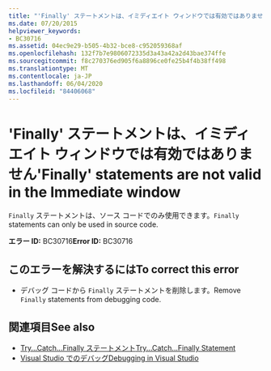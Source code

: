 ```yaml
---
title: "'Finally' ステートメントは、イミディエイト ウィンドウでは有効ではありません"
ms.date: 07/20/2015
helpviewer_keywords:
- BC30716
ms.assetid: 04ec9e29-b505-4b32-bce8-c952059368af
ms.openlocfilehash: 132f7b7e9806072335d3a43a42a2d43bae374ffe
ms.sourcegitcommit: f8c270376ed905f6a8896ce0fe25b4f4b38ff498
ms.translationtype: MT
ms.contentlocale: ja-JP
ms.lasthandoff: 06/04/2020
ms.locfileid: "84406068"
---
```

# <a name="finally-statements-are-not-valid-in-the-immediate-window"></a><span data-ttu-id="30754-102">'Finally' ステートメントは、イミディエイト ウィンドウでは有効ではありません</span><span class="sxs-lookup"><span data-stu-id="30754-102">'Finally' statements are not valid in the Immediate window</span></span>
<span data-ttu-id="30754-103">`Finally` ステートメントは、ソース コードでのみ使用できます。</span><span class="sxs-lookup"><span data-stu-id="30754-103">`Finally` statements can only be used in source code.</span></span>  
  
 <span data-ttu-id="30754-104">**エラー ID:** BC30716</span><span class="sxs-lookup"><span data-stu-id="30754-104">**Error ID:** BC30716</span></span>  
  
## <a name="to-correct-this-error"></a><span data-ttu-id="30754-105">このエラーを解決するには</span><span class="sxs-lookup"><span data-stu-id="30754-105">To correct this error</span></span>  
  
- <span data-ttu-id="30754-106">デバッグ コードから `Finally` ステートメントを削除します。</span><span class="sxs-lookup"><span data-stu-id="30754-106">Remove `Finally` statements from debugging code.</span></span>  
  
## <a name="see-also"></a><span data-ttu-id="30754-107">関連項目</span><span class="sxs-lookup"><span data-stu-id="30754-107">See also</span></span>

- [<span data-ttu-id="30754-108">Try...Catch...Finally ステートメント</span><span class="sxs-lookup"><span data-stu-id="30754-108">Try...Catch...Finally Statement</span></span>](../language-reference/statements/try-catch-finally-statement.md)
- [<span data-ttu-id="30754-109">Visual Studio でのデバッグ</span><span class="sxs-lookup"><span data-stu-id="30754-109">Debugging in Visual Studio</span></span>](/visualstudio/debugger/debugger-feature-tour)
